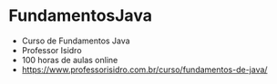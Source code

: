 # FundamentosJava
- Curso de Fundamentos Java 
- Professor Isidro
- 100 horas de aulas online 
-  https://www.professorisidro.com.br/curso/fundamentos-de-java/
